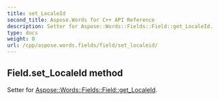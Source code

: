 ```yaml
---
title: set_LocaleId
second_title: Aspose.Words for C++ API Reference
description: Setter for Aspose::Words::Fields::Field::get_LocaleId. 
type: docs
weight: 0
url: /cpp/aspose.words.fields/field/set_localeid/
---
```

## Field.set_LocaleId method


Setter for [Aspose::Words::Fields::Field::get_LocaleId](./get_localeid/).

